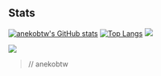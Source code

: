 ## Stats
[![anekobtw's GitHub stats](https://github-readme-stats.vercel.app/api?username=anekobtw&show_icons=true&theme=dracula)](https://github.com/anuraghazra/github-readme-stats)
[![Top Langs](https://github-readme-stats.vercel.app/api/top-langs/?username=anekobtw&theme=dracula)](https://github.com/anuraghazra/github-readme-stats)
![](https://github-readme-streak-stats.herokuapp.com/?user=anekobtw&theme=dracula&hide_border=false)<br/>

![](https://komarev.com/ghpvc/?username=anekobtw&label=Profile%20viws&color=2d6ecf&style=flat&abbreviated=true)

> // anekobtw
